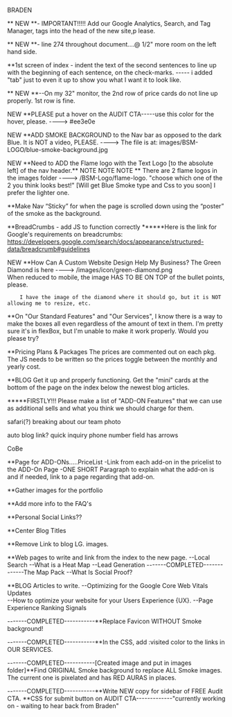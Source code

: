 BRADEN

\*\* NEW \*\*-  IMPORTANT!!!!!
        Add our Google Analytics, Search, and Tag Manager, tags into the head of the new site,p lease.

\*\* NEW \*\*- line 274 throughout document....@ 1/2" more room on the left hand side.  

\*\*1st screen of index - indent the text of the second sentences to line up with the 
        beginning of each sentence, on the check-marks. ----- i added "tab" just to even it up to show you what I want it to look like.         

\*\* NEW \*\*--On my 32" monitor, the 2nd row of price cards do not line up properly. 1st row  is fine.

NEW     \*\*PLEASE put a hover on the  AUDIT CTA-----use this color for the hover, please.  ----> #ee3e0e

NEW      \*\*ADD SMOKE BACKGROUND to the Nav bar as opposed to the dark Blue. It is NOT a video, PLEASE. 
 ----> The file is at:  images/BSM-LOGO/blue-smoke-background.jpg

NEW    \*\*Need to ADD the Flame logo with the Text Logo [to the absolute left] of the nav header.\*\*  NOTE NOTE NOTE \*\*  There are 2 flame logos in the images folder  ----> /BSM-Logo/flame-logo.          "choose which one of the 2 you think looks best!"      [Will get Blue Smoke type and Css to you soon] I prefer the lighter one.

\*\*Make Nav “Sticky” for when the page is scrolled down using the “poster” of the smoke as the background.

\*\*BreadCrumbs - add JS to function correctly
******Here is the link for Google's requirements on breadcrumbs: https://developers.google.com/search/docs/appearance/structured-data/breadcrumb#guidelines


NEW  \*\*How Can A Custom Website Design Help My Business?
        The Green Diamond is here  ---->  /images/icon/green-diamond.png  
        When reduced to mobile, the image HAS TO BE ON TOP of the bullet points, please.

        I have the image of the diamond where it should go, but it is NOT allowing me to resize, etc.

\*\*On "Our Standard Features" and "Our Services", I know there is a way to make the boxes all even regardless of the amount of text in them. I'm pretty sure it's in flexBox, but I'm unable to make it work properly. Would you please try?

\*\*Pricing Plans & Packages
The prices are commented out on each pkg. The JS needs to be written so the prices toggle between the monthly and yearly cost.

\*\*BLOG
Get it up and properly functioning.
Get the "mini" cards at the bottom of the page on the index below the newest blog articles.


**\***FIRSTLY!!! Please make a list of "ADD-ON Features" that we can use as additional sells and what you think we should charge for them.

safari(?) breaking about our team photo

auto
blog link?
quick inquiry phone number field has arrows

CoBe


\*\*Page for ADD-ONs.....PriceList
-Link from each add-on in the pricelist to the ADD-On Page
-ONE SHORT Paragraph to explain what the add-on is and if needed, link to a page regarding that add-on.

*\*Gather images for the portfolio

\*\*Add more info to the FAQ's


\*\*Personal Social Links??

\*\*Center Blog Titles

\*\*Remove Link to blog LG. images.

\*\*Web pages to write and link from the index to the new page.
--Local Search
--What is a Heat Map
--Lead Generation
-------COMPLETED-------------The Map Pack
--What Is Social Proof?

\*\*BLOG Articles to write.
--Optimizing for the Google Core Web Vitals Updates     
--How to optimize your website for your Users Experience {UX}.
--Page Experience Ranking Signals


-------COMPLETED-----------\*\*Replace Favicon WITHOUT Smoke background!

-------COMPLETED-----------\*\*In the CSS, add :visited color to the links in OUR SERVICES.

-------COMPLETED-----------[Created image and put in images folder]\*\*Find ORIGINAL Smoke background to replace ALL Smoke images. The current one is pixelated and has RED AURAS in places. 

-------COMPLETED-----------\*\*Write NEW copy for sidebar of FREE Audit CTA.
\*\*CSS for submit button on AUDIT CTA-------------"currently working on - waiting to hear back from Braden"





